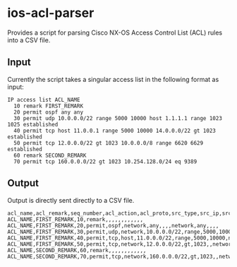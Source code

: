 # ios-acl-parser
Provides a script for parsing Cisco NX-OS Access Control List (ACL) rules into a CSV file. 

## Input
Currently the script takes a singular access list in the following format as input:

```
IP access list ACL_NAME
  10 remark FIRST_REMARK
  20 permit ospf any any
  30 permit udp 10.0.0.0/22 range 5000 10000 host 1.1.1.1 range 1023 1025 established
  40 permit tcp host 11.0.0.1 range 5000 10000 14.0.0.0/22 gt 1023 established
  50 permit tcp 12.0.0.0/22 gt 1023 10.0.0.0/8 range 6620 6629 established
  60 remark SECOND_REMARK
  70 permit tcp 160.0.0.0/22 gt 1023 10.254.128.0/24 eq 9389
```

## Output
Output is directly sent directly to a CSV file. 
```
acl_name,acl_remark,seq_number,acl_action,acl_proto,src_type,src_ip,src_operator,src_port_begin,src_port_end,dst_type,dst_ip,dst_operator,dst_port_begin,dst_port_end,acl_state
ACL_NAME,FIRST_REMARK,10,remark,,,,,,,,,,,,
ACL_NAME,FIRST_REMARK,20,permit,ospf,network,any,,,,network,any,,,,
ACL_NAME,FIRST_REMARK,30,permit,udp,network,10.0.0.0/22,range,5000,10000,host,1.1.1.1,range,1023,1025,established
ACL_NAME,FIRST_REMARK,40,permit,tcp,host,11.0.0.0/22,range,5000,10000,network,14.0.0.0/22,gt,1023,,established
ACL_NAME,FIRST_REMARK,50,permit,tcp,network,12.0.0.0/22,gt,1023,,network,10.0.0.0/8,range,6620,6629,established
ACL_NAME,SECOND_REMARK,60,remark,,,,,,,,,,,,
ACL_NAME,SECOND_REMARK,70,permit,tcp,network,160.0.0.0/22,gt,1023,,network,10.254.128.0/24,eq,9389,,
```
